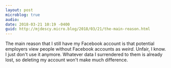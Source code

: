```yaml
---
layout: post
microblog: true
audio: 
date: 2018-03-21 10:19 -0400
guid: http://mjdescy.micro.blog/2018/03/21/the-main-reason.html
---
```

The main reason that I still have my Facebook account is that potential employers view people without Facebook accounts as _weird_. Unfair, I know. I just don't use it anymore. Whatever data I surrendered to them is already lost, so deleting my account won't make much difference.
